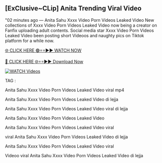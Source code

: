 ## [ExClusive~CLip] Anita Trending Viral Video


"02 minutes ago —  Anita Sahu Xxxx Video Porn Videos Leaked Video New collections of   Xxxx Video Porn Videos Leaked Video now being a creator on Fanfix uploading adult contents. Social media star   Xxxx Video Porn Videos Leaked Video been posting short Videoos and naughty pics on Tiktok platform for a while now.


[🌐 CLICK HERE 🟢==►► WATCH NOW](https://ultra-bulletin.blogspot.com/p/ultra-bulletin-23.html)

[🔴 CLICK HERE 🌐==►► Download Now](https://ultra-bulletin.blogspot.com/p/ultra-bulletin-23.html)

[![WATCH Videos](https://i.imgur.com/dJHk4Zq.gif)](https://ultra-bulletin.blogspot.com/p/ultra-bulletin-23.html)


TAG :

Anita Sahu Xxxx Video Porn Videos Leaked Video viral mp4

Anita Sahu Xxxx Video Porn Videos Leaked Video di lejja

Anita Sahu Xxxx Video Porn Videos Leaked Video viral di lejja

Anita Sahu Xxxx Video Porn Videos Leaked Video

Anita Sahu Xxxx Video Porn Videos Leaked Video viral

viral Anita Sahu Xxxx Video Porn Videos Leaked Video di lejja

Anita Sahu Xxxx Video Porn Videos Leaked Video viral

Videoo viral Anita Sahu Xxxx Video Porn Videos Leaked Video di lejja
